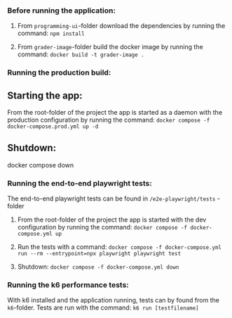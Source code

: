 ### Before running the application:

1. From `programming-ui`-folder download the dependencies by running the command:
`npm install`

2. From `grader-image`-folder build the docker image by running the command:
`docker build -t grader-image .`

### Running the production build:

## Starting the app:
From the root-folder of the project the app is started as a daemon with the production configuration by running the command:
`docker compose -f docker-compose.prod.yml up -d`

## Shutdown:
docker compose down

### Running the end-to-end playwright tests:
The end-to-end playwright tests can be found in `/e2e-playwright/tests` -folder

1. From the root-folder of the project the app is started with the dev configuration by running the command:
`docker compose -f docker-compose.yml up`

2. Run the tests with a command:
`docker compose -f docker-compose.yml run --rm --entrypoint=npx playwright playwright test`

3. Shutdown: 
`docker compose -f docker-compose.yml down`

### Running the k6 performance tests:

With k6 installed and the application running, tests can by found from the `k6`-folder.
Tests are run with the command:
`k6 run [testfilename]`


